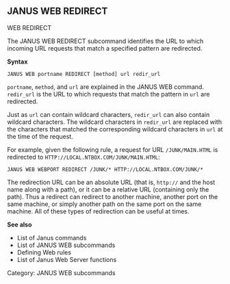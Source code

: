 ## JANUS WEB REDIRECT

WEB REDIRECT

The JANUS WEB REDIRECT subcommand identifies the URL to which incoming URL requests that match a specified pattern are redirected.

**Syntax**

```
JANUS WEB portname REDIRECT [method] url redir_url
```

`portname`, `method`, and `url` are explained in the JANUS WEB command.
`redir_url` is the URL to which requests that match the pattern in `url` are redirected.

Just as `url` can contain wildcard characters, `redir_url` can also contain wildcard characters. The wildcard characters in `redir_url` are replaced with the characters that matched the corresponding wildcard characters in `url` at the time of the request.

For example, given the following rule, a request for URL `/JUNK/MAIN.HTML` is redirected to `HTTP://LOCAL.NTBOX.COM/JUNK/MAIN.HTML`:

```
JANUS WEB WEBPORT REDIRECT /JUNK/* HTTP://LOCAL.NTBOX.COM/JUNK/*
```

The redirection URL can be an absolute URL (that is, `http://` and the host name along with a path), or it can be a relative URL (containing only the path). Thus a redirect can redirect to another machine, another port on the same machine, or simply another path on the same port on the same machine. All of these types of redirection can be useful at times.

**See also**

* List of Janus commands
* List of JANUS WEB subcommands
* Defining Web rules
* List of Janus Web Server functions

Category: JANUS WEB subcommands